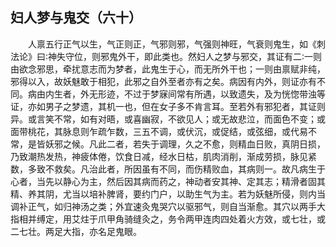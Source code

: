 ## 妇人梦与鬼交（六十）


&emsp;&emsp;人禀五行正气以生，气正则正，气邪则邪，气强则神旺，气衰则鬼生，如《刺法论》曰∶神失守位，则邪鬼外干，即此类也。然妇人之梦与邪交，其证有二∶一则由欲念邪思，牵扰意志而为梦者，此鬼生于心，而无所外干也；一则由禀赋非纯，邪得以入，故妖魅敢于相犯，此邪之自外至者亦有之矣。病因有内外，则证亦有不同。病由内生者，外无形迹，不过于梦寐间常有所遇，以致遗失，及为恍惚带浊等证，亦如男子之梦遗，其机一也，但在女子多不肯言耳。至若外有邪犯者，其证则异。或言笑不常，如有对晤，或喜幽寂，不欲见人；或无故悲泣，而面色不变；或面带桃花，其脉息则乍疏乍数，三五不调，或伏沉，或促结，或弦细，或代易不常，是皆妖邪之候。凡此二者，若失于调理，久之不愈，则精血日败，真阴日损，乃致潮热发热，神疲体倦，饮食日减，经水日枯，肌肉消削，渐成劳损，脉见紧数，多致不救矣。凡治此者，所因虽有不同，而伤精败血，其病则一。故凡病生于心者，当先以静心为主，然后因其病而药之，神动者安其神、定其志；精滑者固其精、养其阴，尤当以培补脾肾，要约门户，以助生气为主。若为妖魅所侵，则内当调补正气，如归神汤之类；外宜速灸鬼哭穴以驱邪气，则自当渐愈。其穴以两手大指相并缚定，用艾炷于爪甲角骑缝灸之，务令两甲连肉四处着火方效，或七壮，或二七壮。两足大指，亦名足鬼眼。


